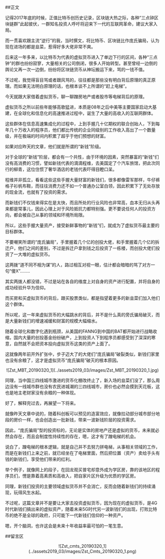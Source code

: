 ##正文

记得2017年底的时候，正值比特币创历史记录，区块链大热之际，各种“三点钟区块链群”此起彼伏，一群知名投资人呼吁将迎来下一代的互联网革命，建议大家入局。

而一贯喜欢跟主流“逆行”的我，当时撰文，将比特币、区块链比作庞氏骗局，认为现在进场的都是韭菜，惹得好多大佬非常不爽。

后来这一年多来，以比特币为代表的虚拟货币进入了单边下行的区间，各种“三点钟”的群也纷纷寂寥，大量相关的公司倒闭，很多人开始转型。甚至曾经一边倒的舆论又再一次一边倒，纷纷将区块链货币从神坛搬运下来，骂的一钱不值。

不过呢，我觉得盲目骂或者跟风骂的，往往都是那些没有明白背后原理的真正原理。而如果无法明白原理的话，也根本谈不上所谓的“赶上电梯”。

今天就跟大家借着虚拟货币，聊一聊蹭房地产或者股市等电梯背后的原理。

虚拟货币之所以前些年能够高歌猛进，本质是08年之后中美等主要国家启动大基建，在全球化和信息化的高速推进过程中，诞生了大量的高收入的互联网群体。

这些群体在信息高速集成化的过程中，上到手握几十亿期权的联合创始人，下到每年几十万收入的程序员，他们都比传统的企业同级别的工作收入高出了一个数量级，并在极端的时间内积累了超乎于他们预想的财富。

如果对应昨天的文章，他们就是所谓的“新钱”阶级。

对于全球的“新钱”阶层，都会有一个共性，由于环境的因素，突然暴富的“新钱”们没有高消费的习惯，譬如新钱代表的滴滴程维，去美国定了个汽车旅馆，把此次同行的柳青，这位住惯了奢华酒店的老钱代表吓得目瞪口呆。

程维并非孤立，看看这些这些手握大量财富的新钱们，很多都像雷军那样，牛仔裤格子衫帆布鞋，而往往消费力还不如一个普通办公室白领，因此积累下了无处存放的现金流，也就有了投资的需求。

而新钱们不仅钱来得实在是太快，而且所处的行业风险也非常高，血本无归从头再来都是常事儿，因此心理上对于风险抵抗力都特别强。更不要说任何人的投资方向，都会被自己从事的领域和环境所局限。

所以，这些手握大量资产，接受新鲜事物的“新钱”们，就成为了虚拟货币最主要的目标群体。

不要嘲笑所谓的“庞氏骗局”，手里握着几个亿的创投大佬，和手里握着几个亿的拆迁户，他们之间的差别，不过是拆迁户拿到钱之后投资了一栋楼，而创投大佬们投资了一大堆的虚拟货币。

这两拨“道不同不相为谋”的人，路过相互对视一眼，估计都会暗暗的骂了对方一句“傻X”........

其实两拨人都没错，不过是站在各自的维度上对自身的资产进行配置，并将自身的成功经验升华为信仰。

而买房和买虚拟货币的背后，跟买股票类似，都是指望着更多的新韭菜们加入他们这个群体。

所以呢，这一年来虚拟货币的大幅跳水的背后，并不是什么真的旁氏骗局破灭，而是大量新钱们的增速减缓和财富的规模大幅缩水。

随着全球化和数字化遇到瓶颈，从美国的FANNG到中国的BAT都开始进行战略收缩，国内大量的创投基金纷纷破产，上到投资人下到程序员都感受到了深深的寒意，自然就不会把资本投向虚拟货币这类的资产上面了。

这就像两年前开外扩张中，步子迈大了的大佬们“庞氏骗局”破裂类似，新钱们家里也没有余粮了，这才是虚拟货币“庞氏骗局”破灭的根本原因。

 <div align="center">![Zst_MBT_20190320_1](../assets2019_03/images/Zst_MBT_20190320_1.jpg)</div>

同理，当中国三四线城市激进的货币化棚改终止了，新入场的韭菜们没了，那么周边没有一线城市群也没有农民进城潮的三四线城市，房价也必然会摸到天花板，这也是地主老财家没有余粮的一种体现。


好了，解释完过去，再展望一下将来。

就像昨天文章中说的，随着科创板可以预见的造富效应，就像拉动部分城市部分地段的房价一样，也会创造出一批新钱，带来一波新钱阶层的投资需求。

因此，“庞氏骗局”型的投资标的，无论是实体的房地产还是虚拟的货币，未来就必然会存在，而且会制度性持续性的存在，嗯，这才有了蹭电梯的机会。

说白了，蹭电梯的根本逻辑，就是自己并不去努力拼电梯，从事相关领域的工作，而是在新钱们上来之前，就已经坐在了电梯里面，然后把位置（资产）卖给手头有钱的新钱们，享受他们带来的红利。

举个例子，就像网上的段子，在回龙观买普宅却意外成为学区房，靠的该地区的程序员们，愣是靠着高素质和高收入，把自家片区升级为优质的学区房。

同理，新钱们投资的主要领域虚拟货币并不会消亡，反而会随着新钱们的持续涌现，玩得风生水起。

不过呢，这篇文章并不是要让大家去投资虚拟货币，因为现在的虚拟货币，是4G时代新钱们搞出来的虚拟资产，随着未来5G时代另一波新钱们的出现，打败比特币的绝不是全球的政府，只可能下一代新钱们信仰的一种资产。

嗯，开个脑洞，也许这会是未来十年收益率最可怕的一笔生意。

##留言区
 <div align="center">![Zst_cmts_20190320_1](../assets2019_03/images/Zst_Cmts_20190320_1.png)</div>